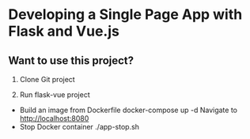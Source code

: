 # Developing a Single Page App with Flask and Vue.js

## Want to use this project?

1. Clone Git project

2. Run flask-vue project
- Build an image from Dockerfile
docker-compose up -d
Navigate to [http://localhost:8080](http://localhost:8080)
- Stop Docker container
./app-stop.sh